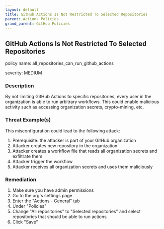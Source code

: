 ```yaml
---
layout: default
title: GitHub Actions Is Not Restricted To Selected Repositories
parent: Actions Policies
grand_parent: GitHub Policies
---
```



## GitHub Actions Is Not Restricted To Selected Repositories
policy name: all_repositories_can_run_github_actions

severity: MEDIUM

### Description
By not limiting GitHub Actions to specific repositories, every user in the organization is able to run arbitrary workflows. This could enable malicious activity such as accessing organization secrets, crypto-mining, etc.

### Threat Example(s)
This misconfiguration could lead to the following attack:
1. Prerequisite: the attacker is part of your GitHub organization
2. Attacker creates new repository in the organization
3. Attacker creates a workflow file that reads all organization secrets and exfiltrate them
4. Attacker trigger the workflow
5. Attacker receives all organization secrets and uses them maliciously



### Remediation
1. Make sure you have admin permissions
2. Go to the org's settings page
3. Enter the "Actions - General" tab
4. Under "Policies"
5. Change "All repositories" to "Selected repositories" and select repositories that should be able to run actions
6. Click "Save"




